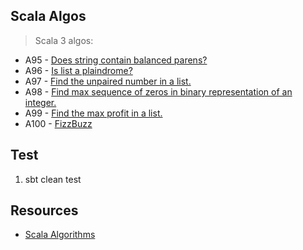 Scala Algos
-----------
>Scala 3 algos:
* A95 - [Does string contain balanced parens?](https://github.com/objektwerks/scala.algos/blob/main/src/main/scala/objektwerks/A95.scala)
* A96 - [Is list a plaindrome?](https://github.com/objektwerks/scala.algos/blob/main/src/main/scala/objektwerks/A96.scala)
* A97 - [Find the unpaired number in a list.](https://github.com/objektwerks/scala.algos/blob/main/src/main/scala/objektwerks/A97.scala)
* A98 - [Find max sequence of zeros in binary representation of an integer.](https://github.com/objektwerks/scala.algos/blob/main/src/main/scala/objektwerks/A98.scala)
* A99 - [Find the max profit in a list.](https://github.com/objektwerks/scala.algos/blob/main/src/main/scala/objektwerks/A99.scala)
* A100 - [FizzBuzz](https://github.com/objektwerks/scala.algos/blob/main/src/main/scala/objektwerks/A100.scala)

Test
----
1. sbt clean test

Resources
---------
* [Scala Algorithms](https://www.scala-algorithms.com/)